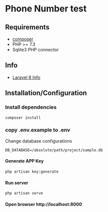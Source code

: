 # Phone Number test

## Requirements

- [composer](https://getcomposer.org/download/)
- PHP >= 7.3
- Sqlite3 PHP connector

## Info

- [Laravel 8 Info](https://laravel.com/docs/8.x/installation)

## Installation/Configuration

### Install dependencies

```
composer install
```

### copy .env.example to .env

Change database configurations

```
DB_DATABASE=/absolute/path/project/sample.db
``` 

#### Generate APP Key

```
php artisan key:generate
```

#### Run server

```
php artisan serve
```

#### Open browser http://localhost:8000
